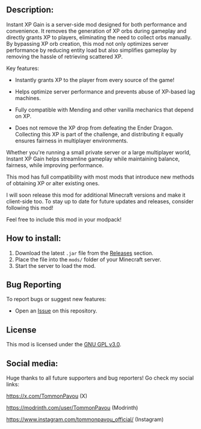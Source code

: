 ## Description:
Instant XP Gain is a server-side mod designed for both performance and convenience. It removes the generation of XP orbs during gameplay and directly grants XP to players, eliminating the need to collect orbs manually. By bypassing XP orb creation, this mod not only optimizes server performance by reducing entity load but also simplifies gameplay by removing the hassle of retrieving scattered XP.

Key features:

  - Instantly grants XP to the player from every source of the game!

  - Helps optimize server performance and prevents abuse of XP-based lag machines.

  - Fully compatible with Mending and other vanilla mechanics that depend on XP.

  - Does not remove the XP drop from defeating the Ender Dragon. Collecting this XP is part of the challenge, and distributing it equally ensures fairness in multiplayer environments.

Whether you're running a small private server or a large multiplayer world, Instant XP Gain helps streamline gameplay while maintaining balance, fairness, while improving performance.

This mod has full compatibility with most mods that introduce new methods of obtaining XP or alter existing ones.

I will soon release this mod for additional Minecraft versions and make it client-side too. To stay up to date for future updates and releases, consider following this mod!

Feel free to include this mod in your modpack!


## How to install:
1. Download the latest `.jar` file from the [Releases](https://github.com/TommonPavou/Instant-XP-Gain/releases) section.
2. Place the file into the `mods/` folder of your Minecraft server.
3. Start the server to load the mod.


## Bug Reporting
To report bugs or suggest new features:
- Open an [Issue](https://github.com/TommonPavou/Instant-XP-Gain/issues) on this repository.


## License
This mod is licensed under the [GNU GPL v3.0](./LICENSE).


## Social media:
Huge thanks to all future supporters and bug reporters!
Go check my social links:

https://x.com/TommonPavou (X)

https://modrinth.com/user/TommonPavou (Modrinth)

https://www.instagram.com/tommonpavou_official/ (Instagram)
